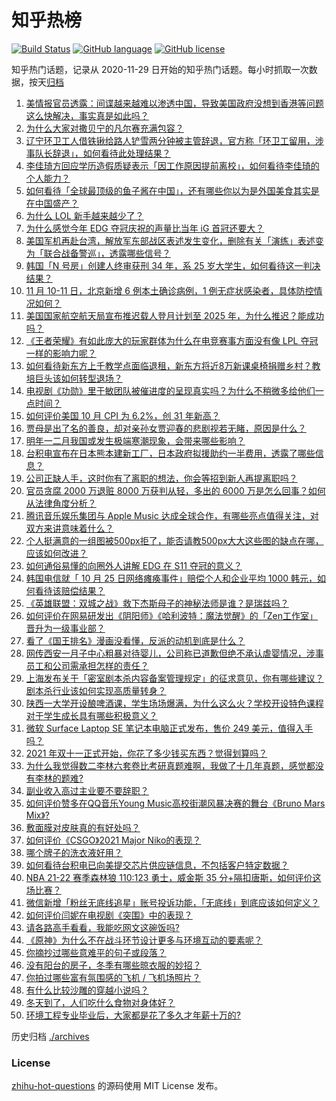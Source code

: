 # 知乎热榜
[![Build Status](https://github.com/ToWeLong/zhihu-hot-questions/workflows/CI/badge.svg)](https://github.com/ToWeLong/zhihu-hot-questions/actions)
[![GitHub language](https://img.shields.io/badge/language-golang-orange.svg)](https://golang.org/)
[![GitHub license](https://img.shields.io/github/license/ToWeLong/zhihu-hot-questions)](https://github.com/ToWeLong/zhihu-hot-questions/blob/main/LICENSE)

知乎热门话题，记录从 2020-11-29 日开始的知乎热门话题。每小时抓取一次数据，按天[归档](./archives)

<!-- BEGIN -->

1. [美情报官员透露：间谍越来越难以渗透中国，导致美国政府没想到香港等问题这么快解决，事实真是如此吗？](https://www.zhihu.com/question/498020400)
1. [为什么大家对撒贝宁的凡尔赛充满包容？](https://www.zhihu.com/question/469878986)
1. [辽宁环卫工人借铁锹给路人铲雪两分钟被主管辞退，官方称「环卫工留用，涉事队长辞退」，如何看待此处理结果？](https://www.zhihu.com/question/497854630)
1. [李佳琦方回应学历造假质疑表示「因工作原因提前离校」，如何看待李佳琦的个人能力？](https://www.zhihu.com/question/497754846)
1. [如何看待「全球最顶级的鱼子酱在中国」，还有哪些你以为是外国美食其实是在中国盛产？](https://www.zhihu.com/question/497763975)
1. [为什么 LOL 新手越来越少了？](https://www.zhihu.com/question/360900500)
1. [为什么感觉今年 EDG 夺冠庆祝的声量比当年 iG 首冠还要大？](https://www.zhihu.com/question/497148092)
1. [美国军机再赴台湾，解放军东部战区表述发生变化，删除有关「演练」表述变为「联合战备警巡」，透露哪些信号？](https://www.zhihu.com/question/498093954)
1. [韩国「N 号房」创建人终审获刑 34 年，系 25 岁大学生，如何看待这一判决结果？](https://www.zhihu.com/question/498077612)
1. [11 月 10-11 日，北京新增 6 例本土确诊病例，1 例无症状感染者，具体防控情况如何？](https://www.zhihu.com/question/498042509)
1. [美国国家航空航天局宣布推迟载人登月计划至 2025 年，为什么推迟？能成功吗？](https://www.zhihu.com/question/497840369)
1. [《王者荣耀》有如此庞大的玩家群体为什么在电竞赛事方面没有像 LPL 夺冠一样的影响力呢？](https://www.zhihu.com/question/497223900)
1. [如何看待新东方上千教学点面临退租，新东方将近8万新课桌椅捐赠乡村？教培巨头该如何转型退场？](https://www.zhihu.com/question/497400548)
1. [电视剧《功勋》里于敏团队被催进度的呈现真实吗？为什么不稍微多给他们一点时间？](https://www.zhihu.com/question/490178355)
1. [如何评价美国 10 月 CPI 为 6.2%，创 31 年新高？](https://www.zhihu.com/question/498042501)
1. [贾母是出了名的善良，却对亲孙女贾迎春的悲剧视若无睹，原因是什么？](https://www.zhihu.com/question/495442835)
1. [明年一二月我国或发生极端寒潮现象，会带来哪些影响？](https://www.zhihu.com/question/497668522)
1. [台积电宣布在日本熊本建新工厂，日本政府拟援助约一半费用，透露了哪些信息？](https://www.zhihu.com/question/497868169)
1. [公司正缺人手，这时你有了离职的想法，你会等招到新人再提离职吗？](https://www.zhihu.com/question/492846235)
1. [官员贪腐 2000 万退赃 8000 万获判从轻，多出的 6000 万是怎么回事？如何从法律角度分析？](https://www.zhihu.com/question/497886515)
1. [腾讯音乐娱乐集团与 Apple Music 达成全球合作，有哪些亮点值得关注，对双方来讲意味着什么？](https://www.zhihu.com/question/497617237)
1. [个人挺满意的一组图被500px拒了，能否请教500px大大这些图的缺点在哪，应该如何改进？](https://www.zhihu.com/question/494484600)
1. [如何通俗易懂的向圈外人讲解 EDG 在 S11 夺冠的意义？](https://www.zhihu.com/question/497156907)
1. [韩国电信就「 10 月 25 日网络瘫痪事件」赔偿个人和企业平均 1000 韩元，如何看待该赔偿结果？](https://www.zhihu.com/question/497895639)
1. [《英雄联盟：双城之战》救下杰斯母子的神秘法师是谁？是瑞兹吗？](https://www.zhihu.com/question/497486369)
1. [如何评价在网易研发出《阴阳师》《哈利波特：魔法觉醒》的「Zen工作室」晋升为一级事业部？](https://www.zhihu.com/question/497563577)
1. [看了《国王排名》漫画没看懂，反派的动机到底是什么？](https://www.zhihu.com/question/495733075)
1. [网传西安一月子中心粗暴对待婴儿，公司称已道歉但绝不承认虐婴情况，涉事员工和公司需承担怎样的责任？](https://www.zhihu.com/question/497874296)
1. [上海发布关于「密室剧本杀内容备案管理规定」的征求意见，你有哪些建议？剧本杀行业该如何实现高质量转身？](https://www.zhihu.com/question/498036163)
1. [陕西一大学开设酿啤酒课，学生场场爆满，为什么这么火？学校开设特色课程对于学生成长具有哪些积极意义？](https://www.zhihu.com/question/497859873)
1. [微软 Surface Laptop SE 笔记本电脑正式发布，售价 249 美元，值得入手吗？](https://www.zhihu.com/question/497865097)
1. [2021 年双十一正式开始，你花了多少钱买东西？觉得划算吗？](https://www.zhihu.com/question/498021791)
1. [为什么我觉得数二李林六套卷比考研真题难啊，我做了十几年真题，感觉都没有李林的题难?](https://www.zhihu.com/question/494915137)
1. [副业收入高过主业要不要辞职？](https://www.zhihu.com/question/490453733)
1. [如何评价赞多在QQ音乐Young Music高校街潮风暴决赛的舞台《Bruno Mars Mix》?](https://www.zhihu.com/question/498032811)
1. [敷面膜对皮肤真的有好处吗？](https://www.zhihu.com/question/391377441)
1. [如何评价《CSGO》2021 Major Niko的表现？](https://www.zhihu.com/question/497376700)
1. [哪个牌子的洗衣液好用？](https://www.zhihu.com/question/35044056)
1. [如何看待台积电已向美提交芯片供应链信息，不包括客户特定数据？](https://www.zhihu.com/question/497373392)
1. [NBA 21-22 赛季森林狼 110:123 勇士，威金斯 35 分+隔扣唐斯，如何评价这场比赛？](https://www.zhihu.com/question/498093076)
1. [微信新增「粉丝无底线追星」账号投诉功能，「无底线」到底应该如何定义？](https://www.zhihu.com/question/497648697)
1. [如何评价闫妮在电视剧《突围》中的表现？](https://www.zhihu.com/question/493643281)
1. [请各路高手看看，我能吃网文这碗饭吗?](https://www.zhihu.com/question/497328800)
1. [《原神》为什么不在战斗环节设计更多与环境互动的要素呢？](https://www.zhihu.com/question/494304486)
1. [你摘抄过哪些意难平的句子或段落？](https://www.zhihu.com/question/430494155)
1. [没有阳台的房子，冬季有哪些晾衣服的妙招？](https://www.zhihu.com/question/497611419)
1. [你拍过哪些富有氛围感的飞机 / 飞机场照片？](https://www.zhihu.com/question/497496526)
1. [有什么比较沙雕的穿越小说吗？](https://www.zhihu.com/question/311221335)
1. [冬天到了，人们吃什么食物对身体好？](https://www.zhihu.com/question/493012197)
1. [环境工程专业毕业后，大家都是花了多久才年薪十万的?](https://www.zhihu.com/question/497641321)

<!-- END -->

历史归档 [./archives](./archives)


### License
[zhihu-hot-questions](https://github.com/towelong/zhihu-hot-questions) 的源码使用 MIT License 发布。